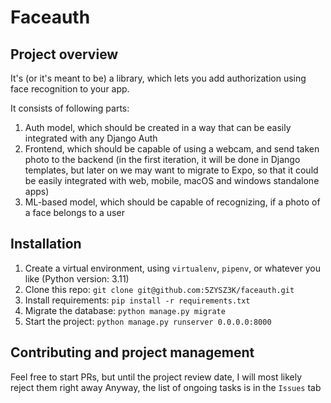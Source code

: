 # Faceauth
## Project overview
It's (or it's meant to be) a library, which lets you add authorization using face recognition to your app.

It consists of following parts:
1. Auth model, which should be created in a way that can be easily integrated with any Django Auth
2. Frontend, which should be capable of using a webcam, and send taken photo to the backend (in the first iteration, it will be done in Django templates, but later on we may want to migrate to Expo, so that it could be easily integrated with web, mobile, macOS and windows standalone apps)
3. ML-based model, which should be capable of recognizing, if a photo of a face belongs to a user

## Installation

1. Create a virtual environment, using `virtualenv`, `pipenv`, or whatever you like (Python version: 3.11)
2. Clone this repo: `git clone git@github.com:5ZYSZ3K/faceauth.git`
3. Install requirements: `pip install -r requirements.txt`
4. Migrate the database: `python manage.py migrate`
5. Start the project: `python manage.py runserver 0.0.0.0:8000`

## Contributing and project management

Feel free to start PRs, but until the project review date, I will most likely reject them right away
Anyway, the list of ongoing tasks is in the `Issues` tab